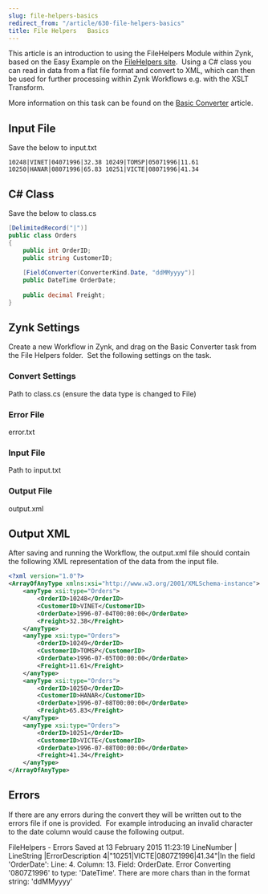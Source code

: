 ```yaml
---
slug: file-helpers-basics
redirect_from: "/article/630-file-helpers-basics"
title: File Helpers   Basics
---
```

 This article is an introduction to using the FileHelpers Module within Zynk, based on the Easy Example on the [FileHelpers site](http://www.filehelpers.net/example/QuickStart/ReadFileDelimited/).  Using a C# class you can read in data from a flat file format and convert to XML, which can then be used for further processing within Zynk Workflows e.g. with the XSLT Transform.        

More information on this task can be found on the [Basic Converter](http://workflow.zynk.com/converting-xml-files-to-csv) article.

## Input File
Save the below to input.txt

```CSV
10248|VINET|04071996|32.38 10249|TOMSP|05071996|11.61  
10250|HANAR|08071996|65.83 10251|VICTE|08071996|41.34
```

## C# Class
Save the below to class.cs

```cs
[DelimitedRecord("|")] 
public class Orders  
{ 	
    public int OrderID; 	
    public string CustomerID; 	
    
    [FieldConverter(ConverterKind.Date, "ddMMyyyy")]    	
    public DateTime OrderDate;  	
    
    public decimal Freight; 
}
```

## Zynk Settings
Create a new Workflow in Zynk, and drag on the Basic Converter task from the File Helpers folder.  Set the following            settings on the task.

### Convert Settings
Path to class.cs (ensure the data type is changed to File)      

### Error File 
error.txt

### Input File
Path to input.txt 

### Output File 
output.xml

## Output XML
After saving and running the Workflow, the output.xml file should contain the following XML representation of the data from            the input file.

```xml
<?xml version="1.0"?>
<ArrayOfAnyType xmlns:xsi="http://www.w3.org/2001/XMLSchema-instance">
	<anyType xsi:type="Orders">
		<OrderID>10248</OrderID>
		<CustomerID>VINET</CustomerID>
		<OrderDate>1996-07-04T00:00:00</OrderDate>
		<Freight>32.38</Freight>
	</anyType>
	<anyType xsi:type="Orders">
		<OrderID>10249</OrderID>
		<CustomerID>TOMSP</CustomerID>
		<OrderDate>1996-07-05T00:00:00</OrderDate>
		<Freight>11.61</Freight>
	</anyType>
	<anyType xsi:type="Orders">
		<OrderID>10250</OrderID>
		<CustomerID>HANAR</CustomerID>
		<OrderDate>1996-07-08T00:00:00</OrderDate>
		<Freight>65.83</Freight>
	</anyType>
	<anyType xsi:type="Orders">
		<OrderID>10251</OrderID>
		<CustomerID>VICTE</CustomerID>
		<OrderDate>1996-07-08T00:00:00</OrderDate>
		<Freight>41.34</Freight>
	</anyType>
</ArrayOfAnyType>
```

## Errors
If there are any errors during the convert they will be written out to the errors file if one is provided.  For example            introducing an invalid character to the date column would cause the following output.

FileHelpers - Errors Saved at 13 February 2015 11:23:19 
LineNumber | LineString |ErrorDescription 
4|"10251|VICTE|0807Z1996|41.34"|In the field 'OrderDate': Line: 4. Column: 13. Field: OrderDate. Error Converting '0807Z1996' to type: 'DateTime'.  There are more chars than in the format string: 'ddMMyyyy'
